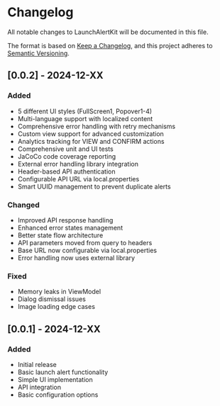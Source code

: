 # Changelog

All notable changes to LaunchAlertKit will be documented in this file.

The format is based on [Keep a Changelog](https://keepachangelog.com/en/1.0.0/),
and this project adheres to [Semantic Versioning](https://semver.org/spec/v2.0.0.html).

## [0.0.2] - 2024-12-XX

### Added
- 5 different UI styles (FullScreen1, Popover1-4)
- Multi-language support with localized content
- Comprehensive error handling with retry mechanisms
- Custom view support for advanced customization
- Analytics tracking for VIEW and CONFIRM actions
- Comprehensive unit and UI tests
- JaCoCo code coverage reporting
- External error handling library integration
- Header-based API authentication
- Configurable API URL via local.properties
- Smart UUID management to prevent duplicate alerts

### Changed
- Improved API response handling
- Enhanced error states management
- Better state flow architecture
- API parameters moved from query to headers
- Base URL now configurable via local.properties
- Error handling now uses external library

### Fixed
- Memory leaks in ViewModel
- Dialog dismissal issues
- Image loading edge cases

## [0.0.1] - 2024-12-XX

### Added
- Initial release
- Basic launch alert functionality
- Simple UI implementation
- API integration
- Basic configuration options
